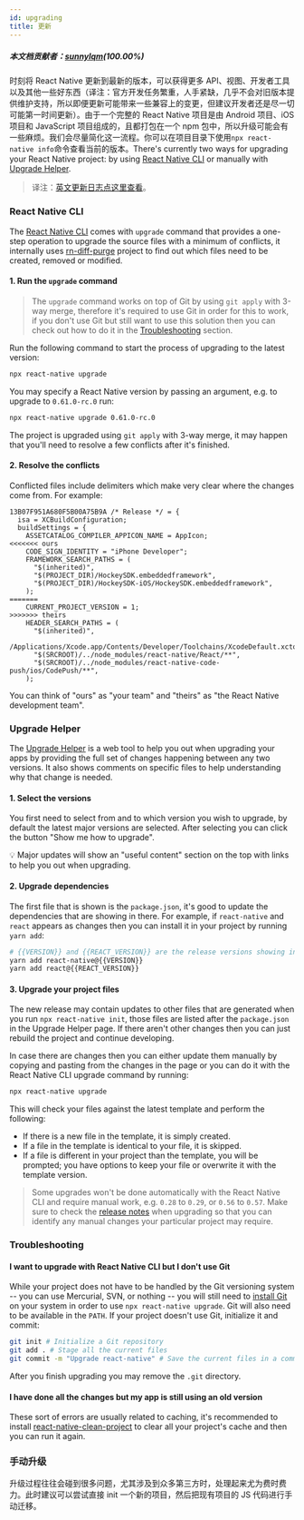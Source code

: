 ```yaml
---
id: upgrading
title: 更新
---
```


##### 本文档贡献者：[sunnylqm](https://github.com/search?q=sunnylqm&type=Users)(100.00%)

时刻将 React Native 更新到最新的版本，可以获得更多 API、视图、开发者工具以及其他一些好东西（译注：官方开发任务繁重，人手紧缺，几乎不会对旧版本提供维护支持，所以即便更新可能带来一些兼容上的变更，但建议开发者还是尽一切可能第一时间更新）。由于一个完整的 React Native 项目是由 Android 项目、iOS 项目和 JavaScript 项目组成的，且都打包在一个 npm 包中，所以升级可能会有一些麻烦。我们会尽量简化这一流程。你可以在项目目录下使用`npx react-native info`命令查看当前的版本。There's currently two ways for upgrading your React Native project: by using [React Native CLI](https://github.com/react-native-community/cli) or manually with [Upgrade Helper](https://github.com/react-native-community/upgrade-helper).

> 译注：[英文更新日志点这里查看](https://github.com/facebook/react-native/releases)。

### React Native CLI

The [React Native CLI](https://github.com/react-native-community/cli) comes with `upgrade` command that provides a one-step operation to upgrade the source files with a minimum of conflicts, it internally uses [rn-diff-purge](https://github.com/react-native-community/rn-diff-purge) project to find out which files need to be created, removed or modified.

#### 1. Run the `upgrade` command

> The `upgrade` command works on top of Git by using `git apply` with 3-way merge, therefore it's required to use Git in order for this to work, if you don't use Git but still want to use this solution then you can check out how to do it in the [Troubleshooting](#i-want-to-upgrade-with-react-native-cli-but-i-don-t-use-git) section.

Run the following command to start the process of upgrading to the latest version:

```sh
npx react-native upgrade
```

You may specify a React Native version by passing an argument, e.g. to upgrade to `0.61.0-rc.0` run:

```sh
npx react-native upgrade 0.61.0-rc.0
```

The project is upgraded using `git apply` with 3-way merge, it may happen that you'll need to resolve a few conflicts after it's finished.

#### 2. Resolve the conflicts

Conflicted files include delimiters which make very clear where the changes come from. For example:

```
13B07F951A680F5B00A75B9A /* Release */ = {
  isa = XCBuildConfiguration;
  buildSettings = {
    ASSETCATALOG_COMPILER_APPICON_NAME = AppIcon;
<<<<<<< ours
    CODE_SIGN_IDENTITY = "iPhone Developer";
    FRAMEWORK_SEARCH_PATHS = (
      "$(inherited)",
      "$(PROJECT_DIR)/HockeySDK.embeddedframework",
      "$(PROJECT_DIR)/HockeySDK-iOS/HockeySDK.embeddedframework",
    );
=======
    CURRENT_PROJECT_VERSION = 1;
>>>>>>> theirs
    HEADER_SEARCH_PATHS = (
      "$(inherited)",
      /Applications/Xcode.app/Contents/Developer/Toolchains/XcodeDefault.xctoolchain/usr/include,
      "$(SRCROOT)/../node_modules/react-native/React/**",
      "$(SRCROOT)/../node_modules/react-native-code-push/ios/CodePush/**",
    );
```

You can think of "ours" as "your team" and "theirs" as "the React Native development team".

### Upgrade Helper

The [Upgrade Helper](https://react-native-community.github.io/upgrade-helper/) is a web tool to help you out when upgrading your apps by providing the full set of changes happening between any two versions. It also shows comments on specific files to help understanding why that change is needed.

#### 1. Select the versions

You first need to select from and to which version you wish to upgrade, by default the latest major versions are selected. After selecting you can click the button "Show me how to upgrade".

💡 Major updates will show an "useful content" section on the top with links to help you out when upgrading.

#### 2. Upgrade dependencies

The first file that is shown is the `package.json`, it's good to update the dependencies that are showing in there. For example, if `react-native` and `react` appears as changes then you can install it in your project by running `yarn add`:

```sh
# {{VERSION}} and {{REACT_VERSION}} are the release versions showing in the diff
yarn add react-native@{{VERSION}}
yarn add react@{{REACT_VERSION}}
```

#### 3. Upgrade your project files

The new release may contain updates to other files that are generated when you run `npx react-native init`, those files are listed after the `package.json` in the Upgrade Helper page. If there aren't other changes then you can just rebuild the project and continue developing.

In case there are changes then you can either update them manually by copying and pasting from the changes in the page or you can do it with the React Native CLI upgrade command by running:

```sh
npx react-native upgrade
```

This will check your files against the latest template and perform the following:

- If there is a new file in the template, it is simply created.
- If a file in the template is identical to your file, it is skipped.
- If a file is different in your project than the template, you will be prompted; you have options to keep your file or overwrite it with the template version.

> Some upgrades won't be done automatically with the React Native CLI and require manual work, e.g. `0.28` to `0.29`, or `0.56` to `0.57`. Make sure to check the [release notes](https://github.com/facebook/react-native/releases) when upgrading so that you can identify any manual changes your particular project may require.

### Troubleshooting

#### I want to upgrade with React Native CLI but I don't use Git

While your project does not have to be handled by the Git versioning system -- you can use Mercurial, SVN, or nothing -- you will still need to [install Git](https://git-scm.com/downloads) on your system in order to use `npx react-native upgrade`. Git will also need to be available in the `PATH`. If your project doesn't use Git, initialize it and commit:

```sh
git init # Initialize a Git repository
git add . # Stage all the current files
git commit -m "Upgrade react-native" # Save the current files in a commit
```

After you finish upgrading you may remove the `.git` directory.

#### I have done all the changes but my app is still using an old version

These sort of errors are usually related to caching, it's recommended to install [react-native-clean-project](https://github.com/pmadruga/react-native-clean-project) to clear all your project's cache and then you can run it again.

### 手动升级

升级过程往往会碰到很多问题，尤其涉及到众多第三方时，处理起来尤为费时费力。此时建议可以尝试直接 init 一个新的项目，然后把现有项目的 JS 代码进行手动迁移。
